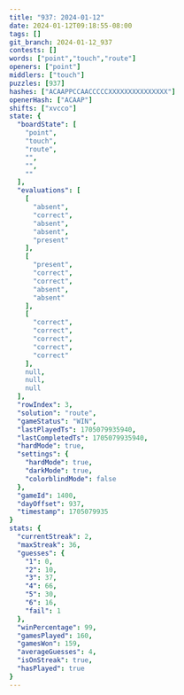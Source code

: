 ```yaml
---
title: "937: 2024-01-12"
date: 2024-01-12T09:18:55-08:00
tags: []
git_branch: 2024-01-12_937
contests: []
words: ["point","touch","route"]
openers: ["point"]
middlers: ["touch"]
puzzles: [937]
hashes: ["ACAAPPCCAACCCCCXXXXXXXXXXXXXXX"]
openerHash: ["ACAAP"]
shifts: ["xvcco"]
state: {
  "boardState": [
    "point",
    "touch",
    "route",
    "",
    "",
    ""
  ],
  "evaluations": [
    [
      "absent",
      "correct",
      "absent",
      "absent",
      "present"
    ],
    [
      "present",
      "correct",
      "correct",
      "absent",
      "absent"
    ],
    [
      "correct",
      "correct",
      "correct",
      "correct",
      "correct"
    ],
    null,
    null,
    null
  ],
  "rowIndex": 3,
  "solution": "route",
  "gameStatus": "WIN",
  "lastPlayedTs": 1705079935940,
  "lastCompletedTs": 1705079935940,
  "hardMode": true,
  "settings": {
    "hardMode": true,
    "darkMode": true,
    "colorblindMode": false
  },
  "gameId": 1400,
  "dayOffset": 937,
  "timestamp": 1705079935
}
stats: {
  "currentStreak": 2,
  "maxStreak": 36,
  "guesses": {
    "1": 0,
    "2": 10,
    "3": 37,
    "4": 66,
    "5": 30,
    "6": 16,
    "fail": 1
  },
  "winPercentage": 99,
  "gamesPlayed": 160,
  "gamesWon": 159,
  "averageGuesses": 4,
  "isOnStreak": true,
  "hasPlayed": true
}
---
```

<!-- more -->
